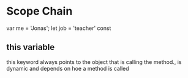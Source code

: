 # Scope Chain

var me = 'Jonas';
let job = 'teacher'
const


## this variable 

this keyword always points to the object that is calling the method., 
is dynamic and depends on hoe  a method is called 
